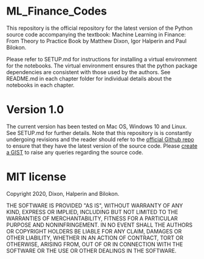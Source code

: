 # ML_Finance_Codes
This repository is the official repository for the latest version of the Python source code accompanying the textbook:
Machine Learning in Finance: From Theory to Practice Book by Matthew Dixon, Igor Halperin and Paul Bilokon.

Please refer to SETUP.md for instructions for installing a virtual environment for the notebooks. The virtual environment ensures that 
the python package dependencies are consistent with those used by the authors. See README.md in each chapter folder for individual details 
about the notebooks in each chapter. 

# Version 1.0
The current version has been tested on Mac OS, Windows 10 and Linux. See SETUP.md for further details. Note that this repository is 
is constantly undergoing revisions and the reader should refer to the [official Github repo](https://github.com/mfrdixon/ML_Finance_Codes) to ensure that they 
have the latest version of the source code. Please [create a GIST](https://help.github.com/en/github/writing-on-github/creating-gists) to raise any queries regarding the source code.

# MIT license
Copyright 2020, Dixon, Halperin and Bilokon.

THE SOFTWARE IS PROVIDED "AS IS", WITHOUT WARRANTY OF ANY KIND, EXPRESS OR IMPLIED, INCLUDING BUT NOT LIMITED TO THE WARRANTIES OF MERCHANTABILITY, FITNESS FOR A PARTICULAR PURPOSE AND NONINFRINGEMENT. IN NO EVENT SHALL THE AUTHORS OR COPYRIGHT HOLDERS BE LIABLE FOR ANY CLAIM, DAMAGES OR OTHER LIABILITY, WHETHER IN AN ACTION OF CONTRACT, TORT OR OTHERWISE, ARISING FROM, OUT OF OR IN CONNECTION WITH THE SOFTWARE OR THE USE OR OTHER DEALINGS IN THE SOFTWARE.

